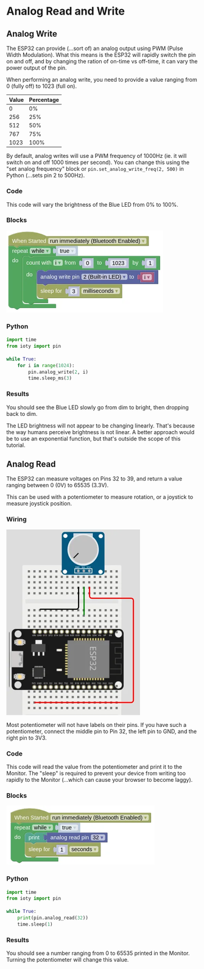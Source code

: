 # Analog Read and Write

## Analog Write

The ESP32 can provide (...sort of) an analog output using PWM (Pulse Width Modulation).
What this means is the ESP32 will rapidly switch the pin on and off, and by changing the ration of on-time vs off-time, it can vary the power output of the pin.

When performing an analog write, you need to provide a value ranging from 0 (fully off) to 1023 (full on).

| Value | Percentage |
| --- | --- |
| 0 | 0% |
| 256 | 25% |
| 512 | 50% |
| 767 | 75% |
| 1023 | 100% |

By default, analog writes will use a PWM frequency of 1000Hz (ie. it will switch on and off 1000 times per second).
You can change this using the "set analog frequency" block or `pin.set_analog_write_freq(2, 500)` in Python (...sets pin 2 to 500Hz).

### Code

This code will vary the brightness of the Blue LED from 0% to 100%.

### Blocks

![](images/analogWrite.webp)

### Python

```python
import time
from ioty import pin

while True:
    for i in range(1024):
        pin.analog_write(2, i)
        time.sleep_ms(3)
```

### Results

You should see the Blue LED slowly go from dim to bright, then dropping back to dim.

<div class="info">
The LED brightness will not appear to be changing linearly. That's because the way humans perceive brightness is not linear. A better approach would be to use an exponential function, but that's outside the scope of this tutorial.
</div>

## Analog Read

The ESP32 can measure voltages on Pins 32 to 39, and return a value ranging between 0 (0V) to 65535 (3.3V).

This can be used with a potentiometer to measure rotation, or a joystick to measure joystick position.

### Wiring

![](images/potentiometer.webp)

Most potentiometer will not have labels on their pins.
If you have such a potentiometer, connect the middle pin to Pin 32, the left pin to GND, and the right pin to 3V3.

### Code

This code will read the value from the potentiometer and print it to the Monitor.
The "sleep" is required to prevent your device from writing too rapidly to the Monitor (...which can cause your browser to become laggy).

### Blocks

![](images/analogRead.webp)

### Python

```python
import time
from ioty import pin

while True:
    print(pin.analog_read(32))
    time.sleep(1)
```

### Results

You should see a number ranging from 0 to 65535 printed in the Monitor.
Turning the potentiometer will change this value.